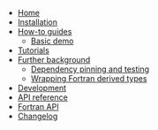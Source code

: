 <!---
Navigation specification

See https://oprypin.github.io/mkdocs-literate-nav/
-->
- [Home](index.md)
- [Installation](installation.md)
- [How-to guides](how-to-guides/index.md)
    - [Basic demo](how-to-guides/basic-demo.py)
- [Tutorials](tutorials/index.md)
- [Further background](further-background/index.md)
    - [Dependency pinning and testing](further-background/dependency-pinning-and-testing.md)
    - [Wrapping Fortran derived types](further-background/wrapping-fortran-derived-types.md)
- [Development](development.md)
- [API reference](api/example_fgen_basic/)
- [Fortran API](fortran-api/home.html)
- [Changelog](changelog.md)

